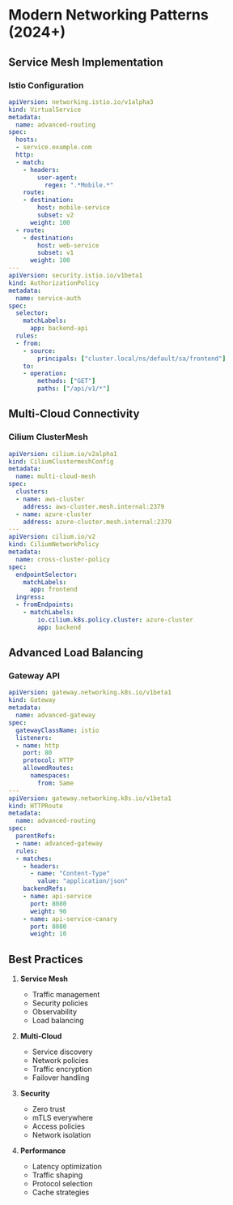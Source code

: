 # Modern Networking Patterns (2024+)

## Service Mesh Implementation

### Istio Configuration
```yaml
apiVersion: networking.istio.io/v1alpha3
kind: VirtualService
metadata:
  name: advanced-routing
spec:
  hosts:
  - service.example.com
  http:
  - match:
    - headers:
        user-agent:
          regex: ".*Mobile.*"
    route:
    - destination:
        host: mobile-service
        subset: v2
      weight: 100
  - route:
    - destination:
        host: web-service
        subset: v1
      weight: 100
---
apiVersion: security.istio.io/v1beta1
kind: AuthorizationPolicy
metadata:
  name: service-auth
spec:
  selector:
    matchLabels:
      app: backend-api
  rules:
  - from:
    - source:
        principals: ["cluster.local/ns/default/sa/frontend"]
    to:
    - operation:
        methods: ["GET"]
        paths: ["/api/v1/*"]
```

## Multi-Cloud Connectivity

### Cilium ClusterMesh
```yaml
apiVersion: cilium.io/v2alpha1
kind: CiliumClustermeshConfig
metadata:
  name: multi-cloud-mesh
spec:
  clusters:
  - name: aws-cluster
    address: aws-cluster.mesh.internal:2379
  - name: azure-cluster
    address: azure-cluster.mesh.internal:2379
---
apiVersion: cilium.io/v2
kind: CiliumNetworkPolicy
metadata:
  name: cross-cluster-policy
spec:
  endpointSelector:
    matchLabels:
      app: frontend
  ingress:
  - fromEndpoints:
    - matchLabels:
        io.cilium.k8s.policy.cluster: azure-cluster
        app: backend
```

## Advanced Load Balancing

### Gateway API
```yaml
apiVersion: gateway.networking.k8s.io/v1beta1
kind: Gateway
metadata:
  name: advanced-gateway
spec:
  gatewayClassName: istio
  listeners:
  - name: http
    port: 80
    protocol: HTTP
    allowedRoutes:
      namespaces:
        from: Same
---
apiVersion: gateway.networking.k8s.io/v1beta1
kind: HTTPRoute
metadata:
  name: advanced-routing
spec:
  parentRefs:
  - name: advanced-gateway
  rules:
  - matches:
    - headers:
      - name: "Content-Type"
        value: "application/json"
    backendRefs:
    - name: api-service
      port: 8080
      weight: 90
    - name: api-service-canary
      port: 8080
      weight: 10
```

## Best Practices

1. **Service Mesh**
   - Traffic management
   - Security policies
   - Observability
   - Load balancing

2. **Multi-Cloud**
   - Service discovery
   - Network policies
   - Traffic encryption
   - Failover handling

3. **Security**
   - Zero trust
   - mTLS everywhere
   - Access policies
   - Network isolation

4. **Performance**
   - Latency optimization
   - Traffic shaping
   - Protocol selection
   - Cache strategies